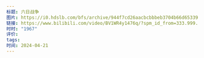 ```yaml
---
标题: 六日战争
图片: https://i0.hdslb.com/bfs/archive/944f7cd26aacbcbbbeb3704b66d6533902f9501d.jpg@518w_290h_1c_!web-video-share-cover.avif
链接: https://www.bilibili.com/video/BV1WR4y1476q/?spm_id_from=333.999.0.0&vd_source=e815fa5e2c428a98163e9d19be40ec58
时时: "1967"
评价: 
tags: 
时间: 2024-04-21
---
```


